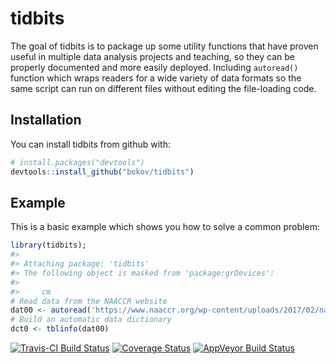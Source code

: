 
<!-- README.md is generated from README.Rmd. Please edit that file -->

# tidbits

The goal of tidbits is to package up some utility functions that have
proven useful in multiple data analysis projects and teaching, so they
can be properly documented and more easily deployed. Including
`autoread()` function which wraps readers for a wide variety of data
formats so the same script can run on different files without editing
the file-loading code.

## Installation

You can install tidbits from github with:

``` r
# install.packages("devtools")
devtools::install_github("bokov/tidbits")
```

## Example

This is a basic example which shows you how to solve a common problem:

``` r
library(tidbits);
#> 
#> Attaching package: 'tidbits'
#> The following object is masked from 'package:grDevices':
#> 
#>     cm
# Read data from the NAACCR website
dat00 <- autoread('https://www.naaccr.org/wp-content/uploads/2017/02/naaccr_cina_2009_2013_stage.sas7bdat');
# Build an automatic data dictionary
dct0 <- tblinfo(dat00)
```

[![Travis-CI Build
Status](https://travis-ci.org/bokov/tidbits.svg?branch=integration)](https://travis-ci.org/bokov/tidbits)
[![Coverage
Status](https://img.shields.io/codecov/c/github/bokov/tidbits/integration.svg)](https://codecov.io/github/bokov/tidbits?branch=integration)
[![AppVeyor Build
Status](https://ci.appveyor.com/api/projects/status/github/bokov/tidbits?branch=integration&svg=true)](https://ci.appveyor.com/project/bokov/tidbits)
